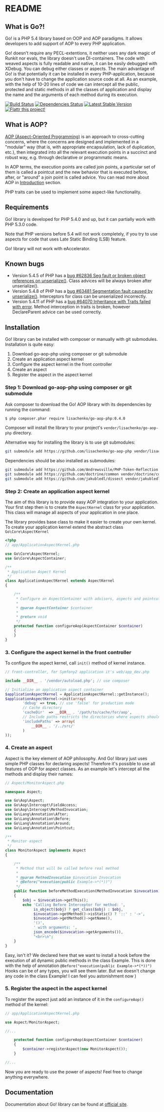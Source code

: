 README
======

What is Go?!
-----------------

Go! is a PHP 5.4 library based on OOP and AOP paradigms.
It allows developers to add support of AOP to every PHP application.

Go! doesn't require any PECL-extentions, it neither uses any dark magic of Runkit nor evals, the library doesn't use DI-containers.
The code with weaved aspects is fully readable and native, it can be easily debugged with XDebug.
You can debug either classes or aspects.
The main advantage of Go! is that potentially it can be installed in every PHP-application,
because you don't have to change the application source code at all.
As an example, with the help of 10-20 lines of code we can intercept all the public, protected and static methods in all the classes
of application and display the name and the arguments of each method during its execution.

[![Build Status](https://secure.travis-ci.org/lisachenko/go-aop-php.png?branch=master)](https://travis-ci.org/lisachenko/go-aop-php)
[![Dependencies Status](https://d2xishtp1ojlk0.cloudfront.net/d/1416156)](http://depending.in/lisachenko/go-aop-php)
[![Latest Stable Version](https://poser.pugx.org/lisachenko/go-aop-php/v/stable.png)](https://packagist.org/packages/lisachenko/go-aop-php)
<a href="https://flattr.com/submit/auto?user_id=lisachenko&url=https://github.com/lisachenko/go-aop-php&title=Go!%20AOP%20PHP%20Framework&language=en_GB&tags=aop,php,framework,programming,library"><img align="bottom" alt="Flattr this project!" src="https://api.flattr.com/button/flattr-badge-large.png"></a>

What is AOP?
------------

[AOP (Aspect-Oriented Programming)](http://en.wikipedia.org/wiki/Aspect-oriented_programming) is an approach to cross-cutting concerns, where the concerns are designed and implemented
in a "modular" way (that is, with appropriate encapsulation, lack of duplication, etc.), then integrated into all the relevant
execution points in a succinct and robust way, e.g. through declarative or programmatic means.

In AOP terms, the execution points are called join points, a particular set of them is called a pointcut and the new
behavior that is executed before, after, or "around" a join point is called advice. You can read more about AOP in
[Introduction](http://go.aopphp.com/docs/introduction/) section.

PHP traits can be used to implement some aspect-like functionality.

Requirements
------------

Go! library is developed for PHP 5.4.0 and up, but it can partially work with PHP 5.3.0 code.

Note that PHP versions before 5.4 will not work completely, if you try to use
 aspects for code that uses Late Static Binding (LSB) feature.

Go! library will not work with eAccelerator.

Known bugs
------------

* Version 5.4.5 of PHP has a [bug #62836  Seg fault or broken object references on unserialize()](https://bugs.php.net/bug.php?id=62836).
Class advices will be always broken after unserialize().
* Version 5.4.8 of PHP has a [bug #63481  Segmentation fault caused by unserialize()](https://bugs.php.net/bug.php?id=63481). 
Interceptors for class can be unserialized incorrectly.
* Version 5.4.11 of PHP has a [bug #64070  Inheritance with Traits failed with error](https://bugs.php.net/bug.php?id=64070). 
Method interception in traits is broken, however DeclareParent advice can be used correctly.

Installation
------------

Go! library can be installed with composer or manually with git submodules. Installation is quite easy:

1. Download go-aop-php using composer or git submodule
2. Create an application aspect kernel
3. Configure the aspect kernel in the front controller
4. Create an aspect
5. Register the aspect in the aspect kernel

### Step 1: Download go-aop-php using composer or git submodule

Ask composer to download the Go! AOP library with its dependencies by running the command:

``` bash
$ php composer.phar require lisachenko/go-aop-php:0.4.0
```

Composer will install the library to your project's `vendor/lisachenko/go-aop-php` directory.

Alternative way for installing the library is to use git submodules:

``` bash
git submodule add https://github.com/lisachenko/go-aop-php vendor/lisachenko/go-aop-php
```

Dependencies should be also installed as submodules:
``` bash
git submodule add https://github.com/Andrewsville/PHP-Token-Reflection vendor/andrewsville/php-token-reflection
git submodule add https://github.com/doctrine/common vendor/doctrine/common (use 2.3.x tags)
git submodule add https://github.com/jakubledl/dissect vendor/jakubledl/dissect
```

### Step 2: Create an application aspect kernel

The aim of this library is to provide easy AOP integration to your application.
Your first step then is to create the `AspectKernel` class
for your application. This class will manage all aspects of your
application in one place.

The library provides base class to make it easier to create your own kernel.
To create your application kernel extend the abstract class `Go\Core\AspectKernel`

``` php
<?php
// app/ApplicationAspectKernel.php

use Go\Core\AspectKernel;
use Go\Core\AspectContainer;

/**
 * Application Aspect Kernel
 */
class ApplicationAspectKernel extends AspectKernel
{

    /**
     * Configure an AspectContainer with advisors, aspects and pointcuts
     *
     * @param AspectContainer $container
     *
     * @return void
     */
    protected function configureAop(AspectContainer $container)
    {
    }
}
```

### 3. Configure the aspect kernel in the front controller

To configure the aspect kernel, call `init()` method of kernel instance.

``` php
// front-controller, for Symfony2 application it's web/app_dev.php

include __DIR__ . '/vendor/autoload.php'; // use composer

// Initialize an application aspect container
$applicationAspectKernel = ApplicationAspectKernel::getInstance();
$applicationAspectKernel->init(array(
        'debug' => true, // use 'false' for production mode
        // Cache directory
        'cacheDir'  => __DIR__ . '/path/to/cache/for/aop',
        // Include paths restricts the directories where aspects should be applied, or empty for all source files
        'includePaths' => array(
            __DIR__ . '/../src/'
        )
));
```

### 4. Create an aspect

Aspect is the key element of AOP philosophy. And Go! library just uses simple PHP classes for declaring aspects!
Therefore it's possible to use all features of OOP for aspect classes.
As an example let's intercept all the methods and display their names:

``` php
// Aspect/MonitorAspect.php

namespace Aspect;

use Go\Aop\Aspect;
use Go\Aop\Intercept\FieldAccess;
use Go\Aop\Intercept\MethodInvocation;
use Go\Lang\Annotation\After;
use Go\Lang\Annotation\Before;
use Go\Lang\Annotation\Around;
use Go\Lang\Annotation\Pointcut;

/**
 * Monitor aspect
 */
class MonitorAspect implements Aspect
{

    /**
     * Method that will be called before real method
     *
     * @param MethodInvocation $invocation Invocation
     * @Before("execution(public Example->*(*))")
     */
    public function beforeMethodExecution(MethodInvocation $invocation)
    {
        $obj = $invocation->getThis();
        echo 'Calling Before Interceptor for method: ',
             is_object($obj) ? get_class($obj) : $obj,
             $invocation->getMethod()->isStatic() ? '::' : '->',
             $invocation->getMethod()->getName(),
             '()',
             ' with arguments: ',
             json_encode($invocation->getArguments()),
             "<br>\n";
    }
}
```

Easy, isn't it? We declared here that we want to install a hook before the execution of
all dynamic public methods in the class Example. This is done with the help of annotation
`@Before("execution(public Example->*(*))")`
Hooks can be of any types, you will see them later.
But we doesn't change any code in the class Example! I can feel you astonishment now )

### 5. Register the aspect in the aspect kernel

To register the aspect just add an instance of it in the `configureAop()` method of the kernel:

``` php
// app/ApplicationAspectKernel.php

use Aspect/MonitorAspect;

//...

    protected function configureAop(AspectContainer $container)
    {
        $container->registerAspect(new MonitorAspect());
    }

//...
```

Now you are ready to use the power of aspects! Feel free to change anything everywhere.

Documentation
-------------

Documentation about Go! library can be found at [official site][1].

[1]: http://go.aopphp.com

